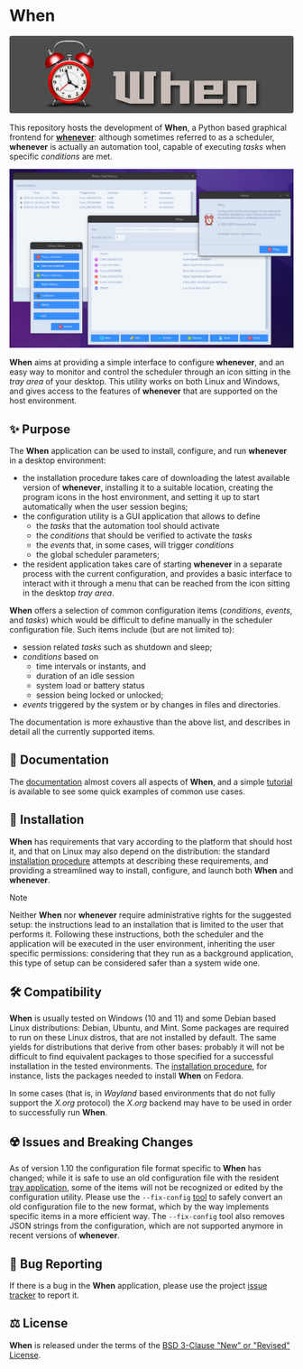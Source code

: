 # When

![HeaderImage](support/docs/graphics/when_banner.png)

This repository hosts the development of **When**, a Python based graphical frontend for [**whenever**](https://github.com/almostearthling/whenever): although sometimes referred to as a scheduler, **whenever** is actually an automation tool, capable of executing _tasks_ when specific _conditions_ are met.

![MainWindow](support/docs/graphics/when-application.png)

**When** aims at providing a simple interface to configure **whenever**, and an easy way to monitor and control the scheduler through an icon sitting in the _tray area_ of your desktop. This utility works on both Linux and Windows, and gives access to the features of **whenever** that are supported on the host environment.


## :sparkles: Purpose

The **When** application can be used to install, configure, and run **whenever** in a desktop environment:

* the installation procedure takes care of downloading the latest available version of **whenever**, installing it to a suitable location, creating the program icons in the host environment, and setting it up to start automatically when the user session begins;
* the configuration utility is a GUI application that allows to define
  * the _tasks_ that the automation tool should activate
  * the _conditions_ that should be verified to activate the _tasks_
  * the _events_ that, in some cases, will trigger _conditions_
  * the global scheduler parameters;
* the resident application takes care of starting **whenever** in a separate process with the current configuration, and provides a basic interface to interact with it through a menu that can be reached from the icon sitting in the desktop _tray area_.

**When** offers a selection of common configuration items (_conditions_, _events_, and _tasks_) which would be difficult to define manually in the scheduler configuration file. Such items include (but are not limited to):

* session related _tasks_ such as shutdown and sleep;
* _conditions_ based on
  * time intervals or instants, and
  * duration of an idle session
  * system load or battery status
  * session being locked or unlocked;
* _events_ triggered by the system or by changes in files and directories.

The documentation is more exhaustive than the above list, and describes in detail all the currently supported items.


## :book: Documentation

The [documentation](https://almostearthling.github.io/when-command/) almost covers all aspects of **When**, and a simple [tutorial](https://almostearthling.github.io/when-command/tutorial.html) is available to see some quick examples of common use cases.


## :floppy_disk: Installation

**When** has requirements that vary according to the platform that should host it, and that on Linux may also depend on the distribution: the standard [installation procedure](https://almostearthling.github.io/when-command/install.html) attempts at describing these requirements, and providing a streamlined way to install, configure, and launch both **When** and **whenever**.

> [!NOTE]
> Neither **When** nor **whenever** require administrative rights for the suggested setup: the instructions lead to an installation that is limited to the user that performs it. Following these instructions, both the scheduler and the application will be executed in the user environment, inheriting the user specific permissions: considering that they run as a background application, this type of setup can be considered safer than a system wide one.


## :hammer_and_wrench: Compatibility

**When** is usually tested on Windows (10 and 11) and some Debian based Linux distributions: Debian, Ubuntu, and Mint. Some packages are required to run on these Linux distros, that are not installed by default. The same yields for distributions that derive from other bases: probably it will not be difficult to find equivalent packages to those specified for a successful installation in the tested environments. The [installation procedure](https://almostearthling.github.io/when-command/install.html), for instance, lists the packages needed to install **When** on Fedora.

In some cases (that is, in _Wayland_ based environments that do not fully support the _X.org_ protocol) the _X.org_ backend may have to be used in order to successfully run **When**.


## :radioactive: Issues and Breaking Changes

As of version 1.10 the configuration file format specific to **When** has changed; while it is safe to use an old configuration file with the resident [tray application](https://almostearthling.github.io/when-command/tray.html), some of the items will not be recognized or edited by the configuration utility. Please use the `--fix-config` [tool](https://almostearthling.github.io/when-command/cli.html#toolbox) to safely convert an old configuration file to the new format, which by the way implements specific items in a more efficient way. The `--fix-config` tool also removes JSON strings from the configuration, which are not supported anymore in recent versions of **whenever**.


## :lady_beetle: Bug Reporting

If there is a bug in the **When** application, please use the project [issue tracker](https://github.com/almostearthling/when-command/issues) to report it.


## :balance_scale: License

**When** is released under the terms of the [BSD 3-Clause "New" or "Revised" License](LICENSE).
